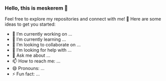 ### Hello, this is meskerem 👋

<!--
**Meskeremhab/Meskeremhab** is a ✨ _special_ ✨ repository because its `README.md` (this file) appears on your GitHub profile.
# Meskerem Habtom

## 👨‍💻 About Me

Hello! I'm Meski, a student of master's in computer science with background of Electronics and communication Engineering.

## 🚀 Skills

 **Programming Languages:** python, c++
 **Technologies:** linux, NGBSS
 **Databases:** SQL, GaussDB
 **Cloud Platforms:** GCP

## 🔧 Projects

### Project 1

 **Name:** [Non-invasive glucometer]
 **Description:** a non invasive glucometer that works by using infrared light at  specified wavelength.
 **GitHub Repository:** [Link to Project 1 Repository]

### Project 2

 **Name:** VoIP using asterisk platform
 **Description:** designed voip using asterisk for small offices.
 **GitHub Repository:** 




## 📫 Get in Touch

- **LinkedIn:** www.linkedin.com/in/meskerem-habtom-8b6514220


-->

Feel free to explore my repositories and connect with me! 🚀
Here are some ideas to get you started:

- 🔭 I’m currently working on ...
- 🌱 I’m currently learning ...
- 👯 I’m looking to collaborate on ...
- 🤔 I’m looking for help with ...
- 💬 Ask me about ...
- 📫 How to reach me: ...
- 😄 Pronouns: ...
- ⚡ Fun fact: ...

